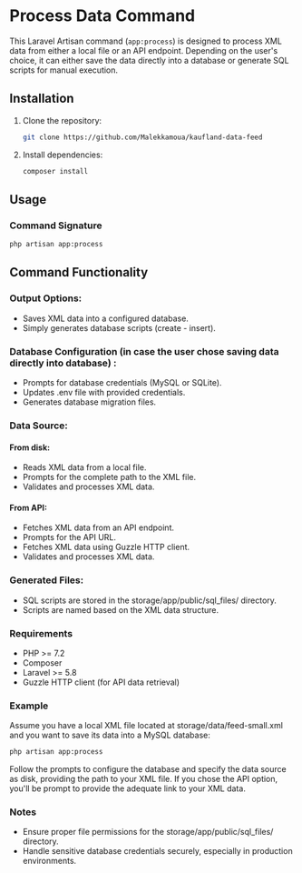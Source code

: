 # Process Data Command

This Laravel Artisan command (`app:process`) is designed to process XML data from either a local file or an API endpoint. Depending on the user's choice, it can either save the data directly into a database or generate SQL scripts for manual execution.

## Installation

1. Clone the repository:

    ```bash
    git clone https://github.com/Malekkamoua/kaufland-data-feed
    ```

2. Install dependencies:

    ```bash
    composer install
    ```

## Usage

### Command Signature

```bash
php artisan app:process
   ```
## Command Functionality
### Output Options:

- Saves XML data into a configured database.
- Simply generates database scripts (create - insert).

### Database Configuration (in case the user chose saving data directly into database) :
- Prompts for database credentials (MySQL or SQLite).
- Updates .env file with provided credentials.
- Generates database migration files.

### Data Source:

#### From disk: 
- Reads XML data from a local file.
- Prompts for the complete path to the XML file.
- Validates and processes XML data.
#### From API: 
- Fetches XML data from an API endpoint.
- Prompts for the API URL.
- Fetches XML data using Guzzle HTTP client.
- Validates and processes XML data.

### Generated Files:
* SQL scripts are stored in the storage/app/public/sql_files/ directory.
* Scripts are named based on the XML data structure.

### Requirements
- PHP >= 7.2
- Composer
- Laravel >= 5.8
- Guzzle HTTP client (for API data retrieval)

### Example
Assume you have a local XML file located at storage/data/feed-small.xml and you want to save its data into a MySQL database:

```bash
php artisan app:process
```
Follow the prompts to configure the database and specify the data source as disk, providing the path to your XML file.
If you chose the API option, you'll be prompt to provide the adequate link to your XML data.
### Notes
- Ensure proper file permissions for the storage/app/public/sql_files/ directory.
- Handle sensitive database credentials securely, especially in production environments.